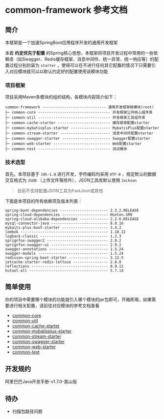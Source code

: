 # common-framework 参考文档

## 简介

本框架是一个加速SpringBoot应用程序开发的通用开发框架

本着 **约定优先于配置** 的Spring核心思想，本框架将项目开发过程中常用的一些依赖库（如Swagger、Redis缓存框架、消息中间件、统一异常、统一响应等）的配置过程分别封装为 `starter`
，使得可以在不进行任何其它配置的情况下只需要引入对应模块就可以以默认约定好的配置使用该模块功能

### 项目框架

项目采用Maven多模块的组织结构，各模块内容简介如下：

```text
common-framework ----------------------------- 通用开发框架根模块(root)
├─ common-core --------------------------------- 开发框架公共核心组件库
├─ common-util --------------------------------- 开发框架工具组件库
├─ common-cache-starter ------------------------ 缓存框架配置starter
├─ common-mybatisplus-starter ------------------ MybatisPlus配置starter
├─ common-stream-starter ----------------------- 消息中间件配置starter
├─ common-swagger-starter ---------------------- Swagger配置starter
├─ common-web-starter -------------------------- Web配置starter
├─ common-test --------------------------------- 测试模块
```

### 技术选型

首先，本项目基于 `Jdk-1.8` 进行开发，字符编码均采用 `UTF-8` ，规定默认的数据交互格式为 `JSON` （上传文件等除外），JSON工具库默认使用 `Jackson`

> 目前不支持配置JSON工具为FastJson或其他

下面是本项目的所有依赖项及版本列表：

```text
spring-boot-dependencies ---------------------- 2.3.2.RELEASE
spring-cloud-dependencies --------------------- Hoxton.SR9
spring-cloud-alibaba-dependencies ------------- 2.2.6.RELEASE
mysql-connector-java -------------------------- 8.0.16
mybaits-plus-boot-starter --------------------- 3.4.2
lombok ---------------------------------------- 1.18.12
logback-classic ------------------------------- 1.2.3
sprignfox-swagger2 ---------------------------- 2.9.2
sprignfox-swagger-ui -------------------------- 2.9.2
swagger-annotations --------------------------- 1.5.24
swagger-models -------------------------------- 1.5.24
redisson-spring-boot-starter ------------------ 3.12.5
jetcache-starter-redis-lettuce ---------------- 2.6.0
reflections ----------------------------------- 0.9.11
hutool-all ------------------------------------ 5.7.14
```

## 简单使用

你的项目中需要哪个模块的功能就引入哪个模块的jar包即可，开箱即用，如果需要进行相关配置，请前往对应模块的参考文档查看

* [common-core](./common-core/README.md)
* [common-util](./common-util/README.md)
* [common-cache-starter](./common-cache-starter/README.md)
* [common-mybatisplus-starter](./common-mybatisplus-starter/README.md)
* [common-stream-starter](./common-stream-starter/README.md)
* [common-swagger-starter](./common-swagger-starter/README.md)
* [common-web-starter](./common-web-starter/README.md)
* [common-test](./common-test/README.md)

## 开发规约

阿里巴巴Java开发手册-v1.7.0-嵩山版

## 待办

* 扫描包路径问题
